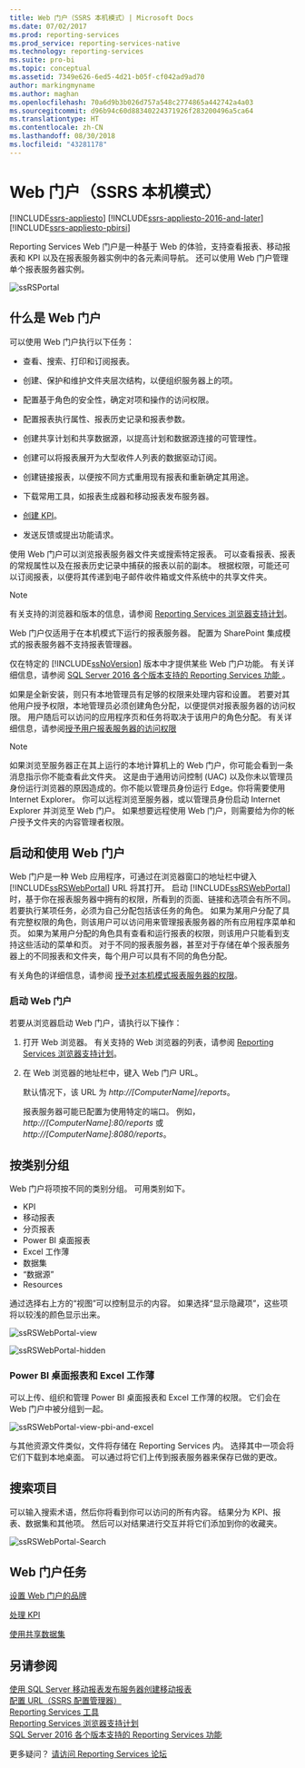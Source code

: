 ```yaml
---
title: Web 门户（SSRS 本机模式）| Microsoft Docs
ms.date: 07/02/2017
ms.prod: reporting-services
ms.prod_service: reporting-services-native
ms.technology: reporting-services
ms.suite: pro-bi
ms.topic: conceptual
ms.assetid: 7349e626-6ed5-4d21-b05f-cf042ad9ad70
author: markingmyname
ms.author: maghan
ms.openlocfilehash: 70a6d9b3b026d757a548c2774865a442742a4a03
ms.sourcegitcommit: d96b94c60d88340224371926f283200496a5ca64
ms.translationtype: HT
ms.contentlocale: zh-CN
ms.lasthandoff: 08/30/2018
ms.locfileid: "43281178"
---
```

# <a name="web-portal-ssrs-native-mode"></a>Web 门户（SSRS 本机模式）

[!INCLUDE[ssrs-appliesto](../includes/ssrs-appliesto.md)] [!INCLUDE[ssrs-appliesto-2016-and-later](../includes/ssrs-appliesto-2016-and-later.md)] [!INCLUDE[ssrs-appliesto-pbirsi](../includes/ssrs-appliesto-pbirs.md)]

Reporting Services Web 门户是一种基于 Web 的体验，支持查看报表、移动报表和 KPI 以及在报表服务器实例中的各元素间导航。 还可以使用 Web 门户管理单个报表服务器实例。

![ssRSPortal](../reporting-services/media/ssrsportal.png)

## <a name="what-is-the-web-portal"></a>什么是 Web 门户

可以使用 Web 门户执行以下任务：

- 查看、搜索、打印和订阅报表。

- 创建、保护和维护文件夹层次结构，以便组织服务器上的项。

- 配置基于角色的安全性，确定对项和操作的访问权限。

- 配置报表执行属性、报表历史记录和报表参数。

- 创建共享计划和共享数据源，以提高计划和数据源连接的可管理性。

- 创建可以将报表展开为大型收件人列表的数据驱动订阅。

- 创建链接报表，以便按不同方式重用现有报表和重新确定其用途。

- 下载常用工具，如报表生成器和移动报表发布服务器。

- [创建 KPI](../reporting-services/working-with-kpis-in-reporting-services.md)。

- 发送反馈或提出功能请求。

使用 Web 门户可以浏览报表服务器文件夹或搜索特定报表。 可以查看报表、报表的常规属性以及在报表历史记录中捕获的报表以前的副本。 根据权限，可能还可以订阅报表，以便将其传递到电子邮件收件箱或文件系统中的共享文件夹。

> [!NOTE]
> 有关支持的浏览器和版本的信息，请参阅 [Reporting Services 浏览器支持计划](../reporting-services/browser-support-for-reporting-services-and-power-view.md)。

Web 门户仅适用于在本机模式下运行的报表服务器。 配置为 SharePoint 集成模式的报表服务器不支持报表管理器。

仅在特定的 [!INCLUDE[ssNoVersion](../includes/ssnoversion-md.md)] 版本中才提供某些 Web 门户功能。 有关详细信息，请参阅 [SQL Server 2016 各个版本支持的 Reporting Services 功能 ](../reporting-services/reporting-services-features-supported-by-the-editions-of-sql-server-2016.md)。

如果是全新安装，则只有本地管理员有足够的权限来处理内容和设置。 若要对其他用户授予权限，本地管理员必须创建角色分配，以便提供对报表服务器的访问权限。 用户随后可以访问的应用程序页和任务将取决于该用户的角色分配。 有关详细信息，请参阅[授予用户报表服务器的访问权限](security/grant-user-access-to-a-report-server-report-manager.md)

> [!NOTE]
> 如果浏览至服务器正在其上运行的本地计算机上的 Web 门户，你可能会看到一条消息指示你不能查看此文件夹。 这是由于通用访问控制 (UAC) 以及你未以管理员身份运行浏览器的原因造成的。你不能以管理员身份运行 Edge。你将需要使用 Internet Explorer。 你可以远程浏览至服务器，或以管理员身份启动 Internet Explorer 并浏览至 Web 门户。 如果想要远程使用 Web 门户，则需要给为你的帐户授予文件夹的内容管理者权限。  

## <a name="start-and-use-the-web-portal"></a>启动和使用 Web 门户

Web 门户是一种 Web 应用程序，可通过在浏览器窗口的地址栏中键入 [!INCLUDE[ssRSWebPortal](../includes/ssrswebportal.md)] URL 将其打开。 启动 [!INCLUDE[ssRSWebPortal](../includes/ssrswebportal.md)]时，基于你在报表服务器中拥有的权限，所看到的页面、链接和选项会有所不同。 若要执行某项任务，必须为自己分配包括该任务的角色。  如果为某用户分配了具有完整权限的角色，则该用户可以访问用来管理报表服务器的所有应用程序菜单和页。 如果为某用户分配的角色具有查看和运行报表的权限，则该用户只能看到支持这些活动的菜单和页。 对于不同的报表服务器，甚至对于存储在单个报表服务器上的不同报表和文件夹，每个用户可以具有不同的角色分配。

有关角色的详细信息，请参阅 [授予对本机模式报表服务器的权限](../reporting-services/security/granting-permissions-on-a-native-mode-report-server.md)。

### <a name="start-the-web-portal"></a>启动 Web 门户

若要从浏览器启动 Web 门户，请执行以下操作：

1. 打开 Web 浏览器。 有关支持的 Web 浏览器的列表，请参阅 [Reporting Services 浏览器支持计划](../reporting-services/browser-support-for-reporting-services-and-power-view.md)。

2. 在 Web 浏览器的地址栏中，键入 Web 门户 URL。

    默认情况下，该 URL 为 *http://[ComputerName]/reports*。

    报表服务器可能已配置为使用特定的端口。 例如， *http://[ComputerName]:80/reports* 或 *http://[ComputerName]:8080/reports*。

## <a name="grouping-by-categories"></a>按类别分组

Web 门户将项按不同的类别分组。 可用类别如下。

- KPI
- 移动报表
- 分页报表
- Power BI 桌面报表
- Excel 工作薄
- 数据集
- “数据源”
- Resources

通过选择右上方的“视图”可以控制显示的内容。 如果选择“显示隐藏项”，这些项将以较浅的颜色显示出来。

![ssRSWebPortal-view](../reporting-services/media/ssrswebportal-view.png)

![ssRSWebPortal-hidden](../reporting-services/media/ssrswebportal-hidden.png)

### <a name="power-bi-desktop-reports-and-excel-workbooks"></a>Power BI 桌面报表和 Excel 工作薄

可以上传、组织和管理 Power BI 桌面报表和 Excel 工作薄的权限。 它们会在 Web 门户中被分组到一起。

![ssRSWebPortal-view-pbi-and-excel](../reporting-services/media/ssrswebportal-view-pbi-and-excel.png)

与其他资源文件类似，文件将存储在 Reporting Services 内。 选择其中一项会将它们下载到本地桌面。 可以通过将它们上传到报表服务器来保存已做的更改。

## <a name="search-for-items"></a>搜索项目

可以输入搜索术语，然后你将看到你可以访问的所有内容。 结果分为 KPI、报表、数据集和其他项。 然后可以对结果进行交互并将它们添加到你的收藏夹。

![ssRSWebPortal-Search](../reporting-services/media/ssrswebportal-search.png)

## <a name="web-portal-tasks"></a>Web 门户任务

[设置 Web 门户的品牌](../reporting-services/branding-the-web-portal.md)

[处理 KPI](../reporting-services/working-with-kpis-in-reporting-services.md)

[使用共享数据集](../reporting-services/work-with-shared-datasets-web-portal.md)

## <a name="see-also"></a>另请参阅

[使用 SQL Server 移动报表发布服务器创建移动报表](../reporting-services/mobile-reports/create-mobile-reports-with-sql-server-mobile-report-publisher.md)  
[配置 URL（SSRS 配置管理器）](../reporting-services/install-windows/configure-a-url-ssrs-configuration-manager.md)  
[Reporting Services 工具](../reporting-services/tools/reporting-services-tools.md)  
[Reporting Services 浏览器支持计划](../reporting-services/browser-support-for-reporting-services-and-power-view.md)  
[SQL Server 2016 各个版本支持的 Reporting Services 功能](../reporting-services/reporting-services-features-supported-by-the-editions-of-sql-server-2016.md)  

更多疑问？ [请访问 Reporting Services 论坛](http://go.microsoft.com/fwlink/?LinkId=620231)
